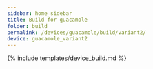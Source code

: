 ```yaml
---
sidebar: home_sidebar
title: Build for guacamole
folder: build
permalink: /devices/guacamole/build/variant2/
device: guacamole_variant2
---
```

{% include templates/device_build.md %}
